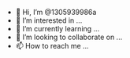 - 👋 Hi, I’m @1305939986a
- 👀 I’m interested in ...
- 🌱 I’m currently learning ...
- 💞️ I’m looking to collaborate on ...
- 📫 How to reach me ...

<!---
1305939986a/1305939986a is a ✨ special ✨ repository because its `README.md` (this file) appears on your GitHub profile.
You can click the Preview link to take a look at your changes.
--->
